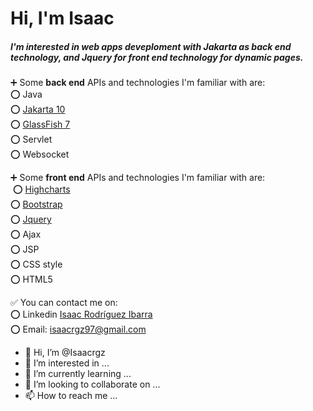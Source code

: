 <h1>Hi, I'm Isaac</h1>

<h5>I'm interested in web apps deveploment with <i>Jakarta</i> as back end technology, and <i>Jquery</i> for front end technology for dynamic pages.</h5>

:heavy_plus_sign: Some <b>back end</b> APIs and technologies I'm familiar with are:
<br/>
  :o: Java
<br/>
  :o: <a href="https://jakarta.ee/">Jakarta 10</a>
<br/>
  :o: <a href="https://glassfish.org/">GlassFish 7</a>
<br/>
  :o: Servlet
<br/>
  :o: Websocket
<br/>

:heavy_plus_sign: Some <b>front end</b> APIs and technologies I'm familiar with are:
<br/>
&nbsp;:o: <a href="https://www.highcharts.com/demo">Highcharts</a>
<br/>
:o: <a href="https://getbootstrap.com/docs/5.2/getting-started/introduction/">Bootstrap</a>
<br/>
:o: <a href="https://api.jquery.com/">Jquery</a>
<br/>
:o: Ajax 
<br/>
:o: JSP
<br/>
:o: CSS style
<br/>
:o: HTML5

:white_check_mark: You can contact me on: 
<br/>
:o: Linkedin <a href="https://www.linkedin.com/in/isaac-rodr%C3%ADguez-ibarra-8364b9212/">Isaac Rodríguez Ibarra</a>
<br/>
:o: Email: isaacrgz97@gmail.com

- 👋 Hi, I’m @Isaacrgz
- 👀 I’m interested in ...
- 🌱 I’m currently learning ...
- 💞️ I’m looking to collaborate on ...
- 📫 How to reach me ...

<!---
Isaacrgz/Isaacrgz is a ✨ special ✨ repository because its `README.md` (this file) appears on your GitHub profile.
You can click the Preview link to take a look at your changes.
--->
